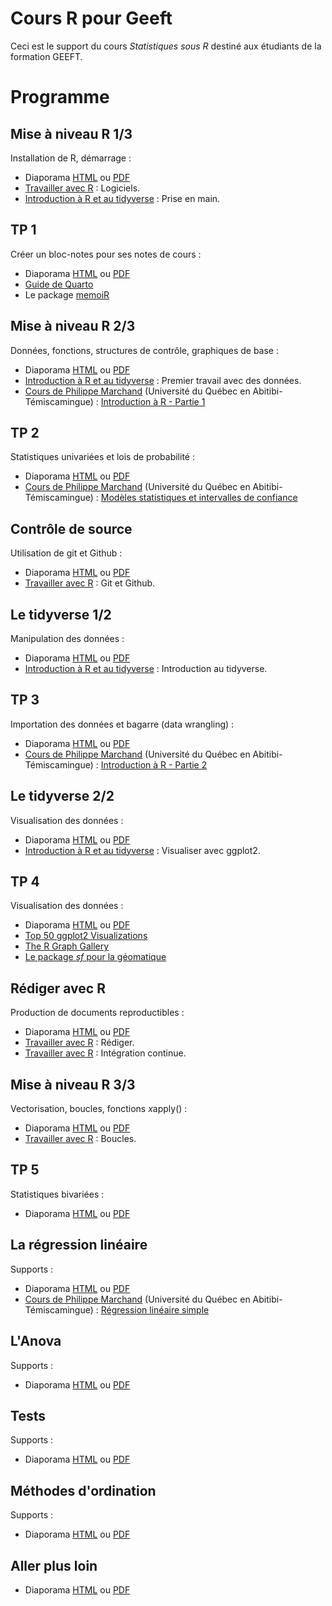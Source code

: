 # Cours R pour Geeft

Ceci est le support du cours *Statistiques sous R* destiné aux étudiants de la formation GEEFT.

# Programme

## Mise à niveau R 1/3

Installation de R, démarrage :

- Diaporama [HTML](https://EricMarcon.github.io/Cours-R-Geeft/Mise_a_niveau_1.html) ou [PDF](https://EricMarcon.github.io/Cours-R-Geeft/Mise_a_niveau_1.pdf)
- [Travailler avec R](https://ericmarcon.github.io/travailleR/chap-logiciels.html) : Logiciels.
- [Introduction à R et au tidyverse](https://juba.github.io/tidyverse/02-prise_en_main.html) : Prise en main.


## TP 1

Créer un bloc-notes pour ses notes de cours :

- Diaporama [HTML](https://EricMarcon.github.io/Cours-R-Geeft/TP_1.html) ou [PDF](https://EricMarcon.github.io/Cours-R-Geeft/TP_1.pdf)
- [Guide de Quarto](https://quarto.org/docs/guide/)
- Le package [memoiR](https://ericmarcon.github.io/memoiR/)


## Mise à niveau R 2/3

Données, fonctions, structures de contrôle, graphiques de base :

- Diaporama [HTML](https://EricMarcon.github.io/Cours-R-Geeft/Mise_a_niveau_2.html) ou [PDF](https://EricMarcon.github.io/Cours-R-Geeft/Mise_a_niveau_2.pdf)
- [Introduction à R et au tidyverse](https://juba.github.io/tidyverse/03-premier_travail.html) : Premier travail avec des données.
- [Cours de Philippe Marchand](https://pmarchand1.github.io/ECL7102/) (Université du Québec en Abitibi-Témiscamingue) : [Introduction à R - Partie 1](https://pmarchand1.github.io/ECL7102/labos/1-IntroR_partie2.html)


## TP 2

Statistiques univariées et lois de probabilité :

- Diaporama [HTML](https://EricMarcon.github.io/Cours-R-Geeft/TP_2.html) ou [PDF](https://EricMarcon.github.io/Cours-R-Geeft/TP_2.pdf)
- [Cours de Philippe Marchand](https://pmarchand1.github.io/ECL7102/) (Université du Québec en Abitibi-Témiscamingue) : [Modèles statistiques et intervalles de confiance](https://pmarchand1.github.io/ECL7102/notes_cours/3-Modeles_statistiques.html)


## Contrôle de source

Utilisation de git et Github :

- Diaporama [HTML](https://EricMarcon.github.io/Cours-R-Geeft/git.html) ou [PDF](https://EricMarcon.github.io/Cours-R-Geeft/git.pdf)
- [Travailler avec R](https://ericmarcon.github.io/travailleR/chap-git.html) : Git et Github.


## Le tidyverse 1/2

Manipulation des données :

- Diaporama [HTML](https://EricMarcon.github.io/Cours-R-Geeft/Tidyverse_1.html) ou [PDF](https://EricMarcon.github.io/Cours-R-Geeft/Tidyverse_1.pdf)
- [Introduction à R et au tidyverse](https://juba.github.io/tidyverse/) : Introduction au tidyverse.


## TP 3

Importation des données et bagarre (data wrangling) :

- Diaporama [HTML](https://EricMarcon.github.io/Cours-R-Geeft/TP_3.html) ou [PDF](https://EricMarcon.github.io/Cours-R-Geeft/TP_3.pdf)
- [Cours de Philippe Marchand](https://pmarchand1.github.io/ECL7102/) (Université du Québec en Abitibi-Témiscamingue) : [Introduction à R - Partie 2](https://pmarchand1.github.io/ECL7102/labos/2-IntroR_partie2.html)


## Le tidyverse 2/2

Visualisation des données :

- Diaporama [HTML](https://EricMarcon.github.io/Cours-R-Geeft/Tidyverse_2.html) ou [PDF](https://EricMarcon.github.io/Cours-R-Geeft/Tidyverse_2.pdf)
- [Introduction à R et au tidyverse](https://juba.github.io/tidyverse/08-ggplot2.html) : Visualiser avec ggplot2.



## TP 4

Visualisation des données :

- Diaporama [HTML](https://EricMarcon.github.io/Cours-R-Geeft/TP_4.html) ou [PDF](https://EricMarcon.github.io/Cours-R-Geeft/TP_4.pdf)
- [Top 50 ggplot2 Visualizations](https://r-statistics.co/Top50-Ggplot2-Visualizations-MasterList-R-Code.html)
- [The R Graph Gallery](https://r-graph-gallery.com/)
- [Le package *sf* pour la géomatique](https://www.paulamoraga.com/book-spatial/the-sf-package-for-spatial-vector-data.html)


## Rédiger avec R

Production de documents reproductibles :

- Diaporama [HTML](https://EricMarcon.github.io/Cours-R-Geeft/Redaction.html) ou [PDF](https://EricMarcon.github.io/Cours-R-Geeft/Redaction.pdf)
- [Travailler avec R](https://ericmarcon.github.io/travailleR/chap-rediger.html) : Rédiger.
- [Travailler avec R](https://ericmarcon.github.io/travailleR/chap-ci.html) : Intégration continue.


## Mise à niveau R 3/3

Vectorisation, boucles, fonctions *x*apply() :

- Diaporama [HTML](https://EricMarcon.github.io/Cours-R-Geeft/Mise_a_niveau_3.html) ou [PDF](https://EricMarcon.github.io/Cours-R-Geeft/Mise_a_niveau_3.pdf)
- [Travailler avec R](https://ericmarcon.github.io/travailleR/chap-utiliseR.html#boucles) : Boucles.


## TP 5

Statistiques bivariées :

- Diaporama [HTML](https://EricMarcon.github.io/Cours-R-Geeft/TP_5.html) ou [PDF](https://EricMarcon.github.io/Cours-R-Geeft/TP_5.pdf)


## La régression linéaire

Supports :

- Diaporama [HTML](https://EricMarcon.github.io/Cours-R-Geeft/Regression_lineaire.html) ou [PDF](https://EricMarcon.github.io/Cours-R-Geeft/Regression_lineaire.pdf)
- [Cours de Philippe Marchand](https://pmarchand1.github.io/ECL7102/) (Université du Québec en Abitibi-Témiscamingue) : [Régression linéaire simple](https://pmarchand1.github.io/ECL7102/notes_cours/6-Regression_lineaire.html)


## L'Anova

Supports :

- Diaporama [HTML](https://EricMarcon.github.io/Cours-R-Geeft/Anova.html) ou [PDF](https://EricMarcon.github.io/Cours-R-Geeft/Anova.pdf)


## Tests

Supports :

- Diaporama [HTML](https://EricMarcon.github.io/Cours-R-Geeft/Tests.html) ou [PDF](https://EricMarcon.github.io/Cours-R-Geeft/Tests.pdf)


## Méthodes d'ordination

Supports :

- Diaporama [HTML](https://EricMarcon.github.io/Cours-R-Geeft/Ordination.html) ou [PDF](https://EricMarcon.github.io/Cours-R-Geeft/Ordination.pdf)


## Aller plus loin

- Diaporama [HTML](https://EricMarcon.github.io/Cours-R-Geeft/Conclusion.html) ou [PDF](https://EricMarcon.github.io/Cours-R-Geeft/Conclusion.pdf)